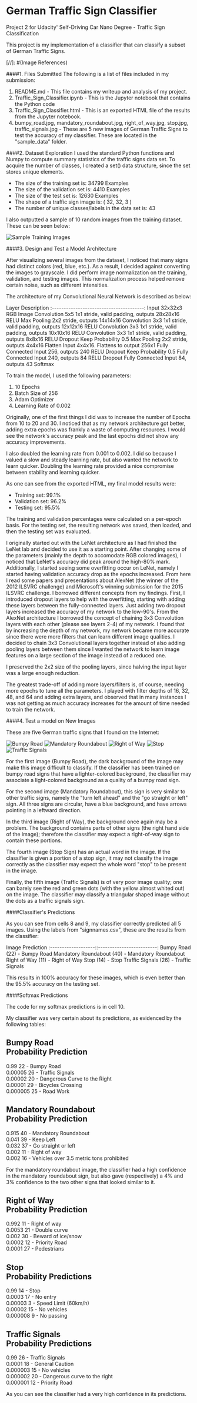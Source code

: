 # German Traffic Sign Classifier
Project 2 for Udacity' Self-Driving Car Nano Degree - Traffic Sign Classification

This project is my implementation of a classifier that can classify a subset of German Traffic Signs.

[//]: #(Image References)

[ image1 ]: ./sample_data/data_visualization.png "Visualization"
[ image2 ]: ./sample_data/bumpy_road.jpg "Traffic Sign 1"
[ image3 ]: ./sample_data/mandatory_roundabout.jpg "Traffic Sign 2"
[ image4 ]: ./sample_data/right_of_way.jpg "Traffic Sign 3"
[ image5 ]: ./sample_data/stop.jpg "Traffic Sign 4"
[ image6 ]: ./sample_data/traffic_signals.jpg "Traffic Sign 5" 

####1. Files Submitted
The following is a list of files included in my submission:

1) README.md - This file contains my writeup and analysis of my project.
2) Traffic_Sign_Classifier.ipynb - This is the Jupyter notebook that contains the Python code
3) Traffic_Sign_Classifier.html - This is an exported HTML file of the results from the Jupyter notebook.
4) bumpy_road.jpg, mandatory_roundabout.jpg, right_of_way.jpg, stop.jpg, traffic_signals.jpg - These are 5 new images of German Traffic Signs to test the accuracy of my classifier.  These are located in the "sample_data" folder.          

####2. Dataset Exploration 
I used the standard Python functions and Numpy to compute summary statistics of the traffic signs data set.  To acquire the number of classes, I created a set() data structure, since the set stores unique elements.

* The size of the training set is: 34799 Examples
* The size of the validation set is: 4410 Examples
* The size of the test set is: 12630 Examples
* The shape of a traffic sign image is: ( 32, 32, 3 )
* The number of unique classes/labels in the data set is: 43

I also outputted a sample of 10 random images from the training dataset.  These can be seen below:

![Sample Training Images][ image1 ]  

####3. Design and Test a Model Architecture

After visualizing several images from the dataset, I noticed that many signs had distinct colors (red, blue, etc.).  As a result, I decided against converting the images to grayscale.  I did perform image normalization on the training, validation, and testing images.  This normalization process helped remove certain noise, such as different intensities.  

The architecture of my Convolutional Neural Network is described as below:

Layer                         Description
:---------------------------------------:
Input                         32x32x3 RGB Image
Convolution 5x5               1x1 stride, valid padding, outputs 28x28x16
RELU
Max Pooling                   2x2 stride, outputs 14x14x16
Convolution 3x3               1x1 stride, valid padding, outputs 12x12x16
RELU
Convolution 3x3               1x1 stride, valid padding, outputs 10x10x16
RELU
Convolution 3x3               1x1 stride, valid padding, outputs 8x8x16
RELU
Dropout                       Keep Probability 0.5
Max Pooling                   2x2 stride, outputs 4x4x16
Flatten                       Input 4x4x16.  Flattens to output 256x1
Fully Connected               Input 256, outputs 240
RELU
Dropout                       Keep Probability 0.5
Fully Connected               Input 240, outputs 84
RELU
Dropout
Fully Connected               Input 84, outputs 43
Softmax

To train the model, I used the following parameters:
1) 10 Epochs
2) Batch Size of 256
3) Adam Optimizer
4) Learning Rate of 0.002

Originally, one of the first things I did was to increase the number of Epochs from 10 to 20 and 30.  I noticed that as my network architecture got better, adding extra epochs was frankly a waste of computing resources.  I would see the network's accuracy peak and the last epochs did not show any accuracy improvements.

I also doubled the learning rate from 0.001 to 0.002.  I did so because I valued a slow and steady learning rate, but also wanted the network to learn quicker.  Doubling the learning rate provided a nice compromise between stability and learning quicker. 

As one can see from the exported HTML, my final model results were:
* Training set: 99.1%
* Validation set: 96.2%
* Testing set: 95.5%

The training and validation percentages were calculated on a per-epoch basis.  For the testing set, the resulting network was saved, then loaded, and then the testing set was evaluated.

I originally started out with the LeNet architecture as I had finished the LeNet lab and decided to use it as a starting point.  After changing some of the parameters (mainly the depth to accomodate RGB colored images), I noticed that LeNet's accuracy did peak around the high-80% mark.  Additionally, I started seeing some overfitting occur on LeNet, namely I started having validation accuracy drop as the epochs increased.  From here I read some papers and presentations about AlexNet (the winner of the 2012 ILSVRC challenge) and Microsoft's winning submission for the 2015 ILSVRC challenge.  I borrowed different concepts from my findings.  First, I introduced dropout layers to help with the overfitting, starting with adding these layers between the fully-connected layers.  Just adding two dropout layers increased the accuracy of my network to the low-90's.  From the AlexNet architecture I borrowed the concept of chaining 3x3 Convolution layers with each other (please see layers 2-4) of my network.  I found that by increasing the depth of my network, my network became more accurate since there were more filters that can learn different image qualities.  I decided to chain 3x3 Convolutional layers together instead of also adding pooling layers between them since I wanted the network to learn image features on a large section of the image instead of a reduced one. 

I preserved the 2x2 size of the pooling layers, since halving the input layer was a large enough reduction. 

The greatest trade-off of adding more layers/filters is, of course, needing more epochs to tune all the parameters.  I played with filter depths of 16, 32, 48, and 64 and adding extra layers, and observed that in many instances I was not getting as much accuracy increases for the amount of time needed to train the network.  

####4. Test a model on New Images

These are five German traffic signs that I found on the Internet:

![Bumpy Road][ image2 ]
![Mandatory Roundabout][ image3 ]
![Right of Way][ image4 ]
![Stop][ image5 ]
![Traffic Signals][ image6 ]

For the first image (Bumpy Road), the dark background of the image may make this image difficult to classify.  If the classifier has been trained on bumpy road signs that have a lighter-colored background, the classifier may associate a light-colored background as a quality of a bumpy road sign.

For the second image (Mandatory Roundabout), this sign is very similar to other traffic signs, namely the "turn left ahead" and the "go straight or left" sign.  All three signs are circular, have a blue background, and have arrows pointing in a leftward direction.


In the third image (Right of Way), the background once again may be a problem.  The background contains parts of other signs (the right hand side of the image); therefore the classifier may expect a right-of-way sign to contain these portions.

The fourth image (Stop Sign) has an actual word in the image.  If the classifier is given a portion of a stop sign, it may not classify the image correctly as the classifier may expect the whole word "stop" to be present in the image.

Finally, the fifth image (Traffic Signals) is of very poor image quality; one can barely see the red and green dots (with the yellow almost whited out) on the image.  The classifier may classify a triangular shaped image without the dots as a traffic signals sign.

####Classifier's Predictions

As you can see from cells 8 and 9, my classifier correctly predicted all 5 images.  Using the labels from "signnames.csv", these are the results from the classifier:

Image                 Prediction
:-------------------::-------------------------:
Bumpy Road            (22) - Bumpy Road
Mandatory Roundabout  (40) - Mandatory Roundabout
Right of Way          (11) - Right of Way
Stop                  (14) - Stop
Traffic Signals       (26) - Traffic Signals

This results in 100% accuracy for these images, which is even better than the 95.5% accuracy on the testing set.

####Softmax Predictions

The code for my softmax predictions is in cell 10.

My classifier was very certain about its predictions, as evidenced by the following tables:

Bumpy Road  
Probability          Prediction
---
0.99                 22 - Bumpy Road  
0.00005              26 - Traffic Signals  
0.00002              20 - Dangerous Curve to the Right  
0.00001              29 - Bicycles Crossing  
0.000005             25 - Road Work  

Mandatory Roundabout  
Probability         Prediction
---
0.915               40 - Mandatory Roundabout  
0.041               39 - Keep Left  
0.032               37 - Go straight or left  
0.002               11 - Right of way  
0.002               16 - Vehicles over 3.5 metric tons prohibited  

For the mandatory roundabout image, the classifier had a high confidence in the mandatory roundabout sign, but also gave (respectively) a 4% and 3% confidence to the two other signs that looked similar to it.

Right of Way  
Probability        Prediction
---
0.992               11 - Right of way  
0.0053              21 - Double curve  
0.002               30 - Beward of ice/snow  
0.0002              12 - Priority Road  
0.0001              27 - Pedestrians  
 
Stop  
Probability        Predictions
---
0.99                14 - Stop  
0.0003              17 - No entry  
0.00003              3 - Speed Limit (60km/h)  
0.00002             15 - No vehicles  
0.000008             9 - No passing  

Traffic Signals  
Probability        Predictions
---
0.99                26 - Traffic Signals  
0.0001              18 - General Caution  
0.000003            15 - No vehicles  
0.000002            20 - Dangerous curve to the right  
0.000001            12 - Priority Road  

As you can see the classifier had a very high confidence in its predictions.
